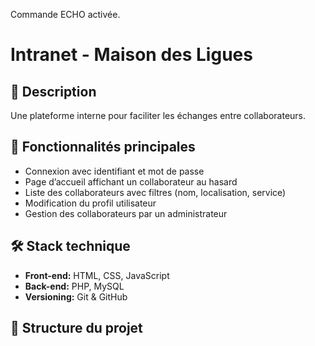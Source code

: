 Commande ECHO activée.
# Intranet - Maison des Ligues

## 📌 Description
Une plateforme interne pour faciliter les échanges entre collaborateurs.

## 🚀 Fonctionnalités principales
- Connexion avec identifiant et mot de passe
- Page d’accueil affichant un collaborateur au hasard
- Liste des collaborateurs avec filtres (nom, localisation, service)
- Modification du profil utilisateur
- Gestion des collaborateurs par un administrateur

## 🛠️ Stack technique
- **Front-end:** HTML, CSS, JavaScript
- **Back-end:** PHP, MySQL
- **Versioning:** Git & GitHub

## 📂 Structure du projet
